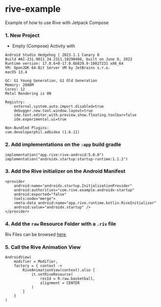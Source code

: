 # rive-example
Example of how to use Rive with Jetpack Compose

### 1. New Project

- Empty (Compose) Activity with

```
Android Studio Hedgehog | 2023.1.1 Canary 8
Build #AI-231.9011.34.2311.10290408, built on June 9, 2023
Runtime version: 17.0.6+0-17.0.6b829.9-10027231 x86_64
VM: OpenJDK 64-Bit Server VM by JetBrains s.r.o.
macOS 13.4

GC: G1 Young Generation, G1 Old Generation
Memory: 2048M
Cores: 12
Metal Rendering is ON

Registry:
    external.system.auto.import.disabled=true
    debugger.new.tool.window.layout=true
    ide.text.editor.with.preview.show.floating.toolbar=false
    ide.experimental.ui=true

Non-Bundled Plugins:
com.developerphil.adbidea (1.6.11)
```

### 2. Add implementations on the `:app` build gradle

```
implementation("app.rive:rive-android:5.0.0")
implementation("androidx.startup:startup-runtime:1.1.1")
```

### 3. Add the Rive initializer on the Android Manifest

```
<provider
    android:name="androidx.startup.InitializationProvider"
    android:authorities="com.rive.example.androidx-startup"
    android:exported="false"
    tools:node="merge">
    <meta-data android:name="app.rive.runtime.kotlin.RiveInitializer"
    android:value="androidx.startup" />
</provider>
```

### 4. Add the `raw` Resource Folder with a `.riv` file

Riv Files can be browsed [here](https://rive.app/community/).

### 5. Call the Rive Animation View

```
AndroidView(
    modifier = Modifier,
    factory = { context ->
        RiveAnimationView(context).also {
            it.setRiveResource(
                resId = R.raw.basketball,
                alignment = CENTER
            )
        }
    }
)
```